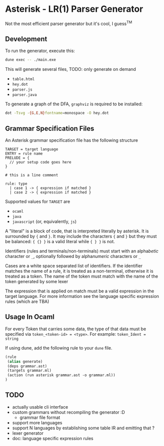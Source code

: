 # Asterisk - LR(1) Parser Generator

Not the most efficient parser generator but it's cool, I guess<sup>TM</sup>

## Development

To run the generator, execute this:

```sh
dune exec -- ./main.exe
```

This will generate several files, TODO: only generate on demand

- `table.html`
- `hey.dot`
- `parser.js`
- `parser.java`

To generate a graph of the DFA, `graphviz` is required to be installed:

```sh
dot -Tsvg -{G,E,N}fontname=monospace -O hey.dot
```

## Grammar Specification Files

An Asterisk grammar specification file has the following structure

```
TARGET = target language
ENTRY = rule name
PRELUDE = {
  // your setup code goes here
}

# this is a line comment

rule: type
  | case 1 -> { expression if matched }
  | case 2 -> { expression if matched }
```

Supported values for `TARGET` are

- `ocaml`
- `java`
- `javascript` (or, equivalently, `js`)

A "literal" is a block of code, that is interpreted literally by asterisk. It is surrounded by `{`
and `}`. It may include the characters `{` and `}` but they must be balanced: `{ {} }` is a valid
literal while `{ } }` is not.

Identifiers (rules and terminals/non-terminals) must start with an alpha*betic* character or `_`,
optionally followed by alpha*numeric* characters or `_`

Cases are a white space separated list of identifiers. If the identifier matches the name of a rule,
it is treated as a non-terminal, otherwise it is treated as a token. The name of the token must
match with the name of the token generated by some lexer

The expression that is applied on match must be a valid expression in the target language. For more
information see the language specific expression rules (which are TBA)

## Usage In Ocaml

For every Token that carries some data, the type of that data must be specified via
`token_<token-id> = <type>`. For example: `token_Ident = string`

If using dune, add the following rule to your `dune` file.

```clojure
(rule
 (alias generate)
 (deps grammar.ast)
 (targets grammar.ml)
 (action (run asterisk grammar.ast -o grammar.ml))
)
```

## TODO

- actually usable cli interface
- custom grammars without recompiling the generator :D
  - grammar file format
- support more languages
- support N languages by establishing some table IR and emitting that ?
- lexer generator
- doc: language specific expression rules
